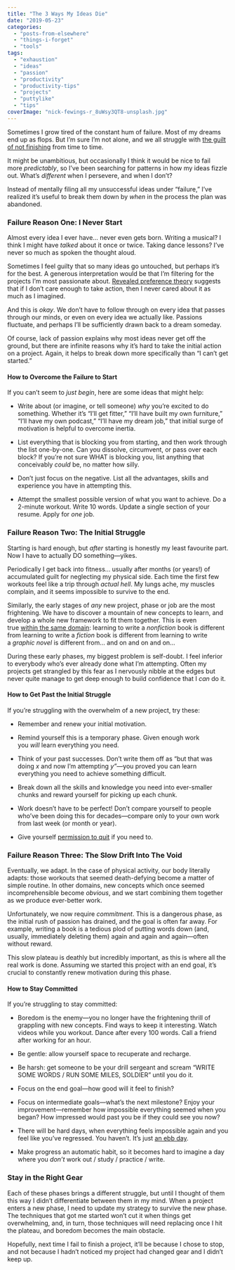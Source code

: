```yaml
---
title: "The 3 Ways My Ideas Die"
date: "2019-05-23"
categories: 
  - "posts-from-elsewhere"
  - "things-i-forget"
  - "tools"
tags: 
  - "exhaustion"
  - "ideas"
  - "passion"
  - "productivity"
  - "productivity-tips"
  - "projects"
  - "puttylike"
  - "tips"
coverImage: "nick-fewings-r_8uWsy3QT8-unsplash.jpg"
---
```


Sometimes I grow tired of the constant hum of failure. Most of my dreams end up as flops. But I’m sure I’m not alone, and we all struggle with [the guilt of not finishing](https://puttylike.com/i-never-finish-anything-how-to-stop-feeling-guilty-about-all-of-your-unfinished-projects/) from time to time.

<!--more-->

It might be unambitious, but occasionally I think it would be nice to fail more _predictably_, so I’ve been searching for patterns in how my ideas fizzle out. What’s _different_ when I persevere, and when I don’t?

Instead of mentally filing all my unsuccessful ideas under “failure,” I’ve realized it’s useful to break them down by _when_ in the process the plan was abandoned.

### Failure Reason One: I Never Start

Almost every idea I ever have… never even gets born. Writing a musical? I think I might have _talked_ about it once or twice. Taking dance lessons? I’ve never so much as spoken the thought aloud.

Sometimes I feel guilty that so many ideas go untouched, but perhaps it’s for the best. A generous interpretation would be that I’m filtering for the projects I’m most passionate about. [Revealed preference theory](https://en.wikipedia.org/wiki/Revealed_preference) suggests that if I don’t care enough to take action, then I never cared about it as much as I imagined.

And this is _okay_. We don’t have to follow through on every idea that passes through our minds, or even on every idea we actually like. Passions fluctuate, and perhaps I’ll be sufficiently drawn back to a dream someday.

Of course, lack of passion explains why most ideas never get off the ground, but there are infinite reasons why it’s hard to take the initial action on a project. Again, it helps to break down more specifically than “I can’t get started.”

#### How to Overcome the Failure to Start

If you can’t seem to _just begin_, here are some ideas that might help:

- Write about (or imagine, or tell someone) _why_ you’re excited to do something. Whether it’s “I’ll get fitter,” “I’ll have built my own furniture,” “I’ll have my own podcast,” “I’ll have my dream job,” that initial surge of motivation is helpful to overcome inertia.

- List everything that is blocking you from starting, and then work through the list one-by-one. Can you dissolve, circumvent, or pass over each block? If you’re not sure WHAT is blocking you, list anything that conceivably _could_ be, no matter how silly.

- Don’t just focus on the negative. List all the advantages, skills and experience you have in attempting this.

- Attempt the smallest possible version of what you want to achieve. Do a 2-minute workout. Write 10 words. Update a single section of your resume. Apply for _one_ job.

### **Failure Reason Two: The Initial Struggle**

Starting is hard enough, but _after_ starting is honestly my least favourite part. Now I have to actually DO something—yikes.

Periodically I get back into fitness… usually after months (or years!) of accumulated guilt for neglecting my physical side. Each time the first few workouts feel like a trip through _actual hell_. My lungs ache, my muscles complain, and it seems impossible to survive to the end.

Similarly, the early stages of _any_ new project, phase or job are the most frightening. We have to discover a mountain of new concepts to learn, and develop a whole new framework to fit them together. This is even true [within the same domain](https://www.walkingoncustard.com/how-to-choose-the-right-path-when-there-are-so-many-possibilities/): learning to write a _nonfiction_ book is different from learning to write a _fiction_ book is different from learning to write a _graphic novel_ is different from… and on and on and on…

During these early phases, my biggest problem is self-doubt. I feel inferior to everybody who’s ever already done what I’m attempting. Often my projects get strangled by this fear as I nervously nibble at the edges but never quite manage to get deep enough to build confidence that I _can_ do it.

#### How to Get Past the Initial Struggle

If you’re struggling with the overwhelm of a new project, try these:

- Remember and renew your initial motivation.

- Remind yourself this is a temporary phase. Given enough work you _will_ learn everything you need.

- Think of your past successes. Don’t write them off as “but that was doing _x_ and now I’m attempting _y”_—you proved you can learn everything you need to achieve something difficult.

- Break down all the skills and knowledge you need into ever-smaller chunks and reward yourself for picking up each chunk.

- Work doesn’t have to be perfect! Don’t compare yourself to people who’ve been doing this for decades—compare only to your own work from last week (or month or year).

- Give yourself [permission to quit](https://puttylike.com/when-learning-gets-hard/) if you need to.

### Failure Reason Three: The Slow Drift Into The Void

Eventually, we adapt. In the case of physical activity, our body literally adapts: those workouts that seemed death-defying become a matter of simple routine. In other domains, new concepts which once seemed incomprehensible become _obvious_, and we start combining them together as we produce ever-better work.

Unfortunately, we now require _commitment_. This is a dangerous phase, as the initial rush of passion has drained, and the goal is often far away. For example, writing a book is a tedious plod of putting words down (and, usually, immediately deleting them) again and again and again—often without reward.

This slow plateau is deathly but incredibly important, as this is where all the real work is done. Assuming we started this project with an end goal, it’s crucial to constantly renew motivation during this phase.

#### How to Stay Committed

If you’re struggling to stay committed:

- Boredom is the enemy—you no longer have the frightening thrill of grappling with new concepts. Find ways to keep it interesting. Watch videos while you workout. Dance after every 100 words. Call a friend after working for an hour.

- Be gentle: allow yourself space to recuperate and recharge.

- Be harsh: get someone to be your drill sergeant and scream “WRITE SOME WORDS / RUN SOME MILES, SOLDIER” until you do it.

- Focus on the end goal—how good will it feel to finish?

- Focus on intermediate goals—what’s the next milestone? Enjoy your improvement—remember how impossible everything seemed when you began? How impressed would past you be if they could see you now?

- There will be hard days, when everything feels impossible again and you feel like you’ve regressed. You haven’t. It’s just [an ebb day](https://www.walkingoncustard.com/exhausted-and-unproductive-this-might-help/).

- Make progress an automatic habit, so it becomes hard to imagine a day where you _don’t_ work out / study / practice / write.

### Stay in the Right Gear

Each of these phases brings a different struggle, but until I thought of them this way I didn’t differentiate between them in my mind. When a project enters a new phase, I need to update my strategy to survive the new phase. The techniques that got me started won’t cut it when things get overwhelming, and, in turn, those techniques will need replacing once I hit the plateau, and boredom becomes the main obstacle.

Hopefully, next time I fail to finish a project, it’ll be because I chose to stop, and not because I hadn’t noticed my project had changed gear and I didn’t keep up.
